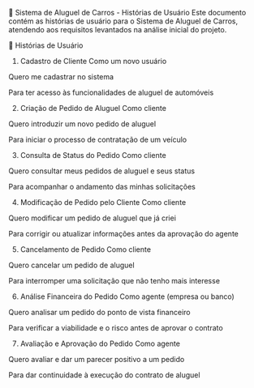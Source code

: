 🚗 Sistema de Aluguel de Carros - Histórias de Usuário
Este documento contém as histórias de usuário para o Sistema de Aluguel de Carros, atendendo aos requisitos levantados na análise inicial do projeto.

📜 Histórias de Usuário
1. Cadastro de Cliente
Como um novo usuário


Quero me cadastrar no sistema 

Para ter acesso às funcionalidades de aluguel de automóveis

2. Criação de Pedido de Aluguel
Como cliente


Quero introduzir um novo pedido de aluguel 

Para iniciar o processo de contratação de um veículo

3. Consulta de Status do Pedido
Como cliente


Quero consultar meus pedidos de aluguel e seus status 

Para acompanhar o andamento das minhas solicitações

4. Modificação de Pedido pelo Cliente
Como cliente


Quero modificar um pedido de aluguel que já criei 

Para corrigir ou atualizar informações antes da aprovação do agente

5. Cancelamento de Pedido
Como cliente


Quero cancelar um pedido de aluguel 

Para interromper uma solicitação que não tenho mais interesse

6. Análise Financeira do Pedido
Como agente (empresa ou banco)


Quero analisar um pedido do ponto de vista financeiro 

Para verificar a viabilidade e o risco antes de aprovar o contrato

7. Avaliação e Aprovação do Pedido
Como agente


Quero avaliar e dar um parecer positivo a um pedido 

Para dar continuidade à execução do contrato de aluguel
